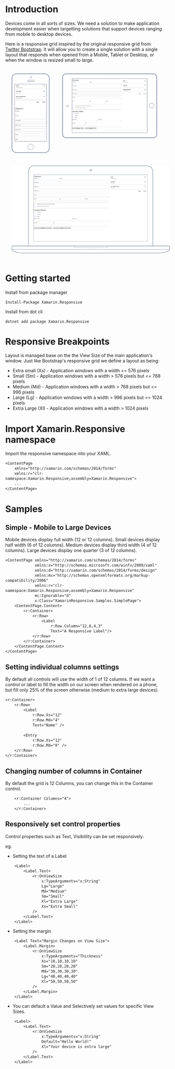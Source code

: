 # Introduction

Devices come in all sorts of sizes. We need a solution to make application development easier when targetting solutions that support devices ranging from mobile to desktop devices.

Here is a responsive grid inspired by the original responsive grid from [Twitter Bootstrap](https://getbootstrap.com/docs/4.0/layout/grid/). It will allow you to create a single solution with a single layout that responds when opened from a Mobile, Tablet or Desktop, or when the window is resized small to large.

<img src="./src/Artwork/Mobile.png"
     width="120px"
     style="float: left; margin: 20px"
     alt="Markdown Monster icon"
      />

<img src="./src/Artwork/Tablet.png"
     width="300px" 
     style="max-width: 100%; float: left;  margin: 20px"
     alt="Markdown Monster icon" />

<img src="./src/Artwork/Laptop.png"
     width="500px" 
     style="max-width: 100%; margin: 20px"
     alt="Markdown Monster icon" />

# Getting started

Install from package manager

```
Install-Package Xamarin.Responsive
```

Install from dot cli

```
dotnet add package Xamarin.Responsive
```

# Responsive Breakpoints

Layout is managed base on the the View Size of the main application's window. Just like Bootstrap's responsive grid we define a layout as being:

-   Extra small (Xs) - Application windows with a width <= 576 pixels
-   Small (Sm) - Application windows with a width > 576 pixels but <= 768 pixels
-   Medium (Md) - Application windows with a width > 768 pixels but <= 996 pixels
-   Large (Lg) - Application windows with a width > 996 pixels but <= 1024 pixels
-   Extra Large (Xl) - Application windows with a width > 1024 pixels

# Import Xamarin.Responsive namespace

Import the responsive namespace into your XAML.

```
<ContentPage
    xmlns="http://xamarin.com/schemas/2014/forms"
    xmlns:r="clr-namespace:Xamarin.Responsive;assembly=Xamarin.Responsive">
    ...
</ContentPage>
```

# Samples

## Simple - Mobile to Large Devices

Mobile devices display full width (12 or 12 columns).
Small devices display half width (6 of 12 columns).
Medium devices display third width (4 of 12 columns).
Large devices display one quarter (3 of 12 columns).

```
<ContentPage xmlns="http://xamarin.com/schemas/2014/forms"
             xmlns:x="http://schemas.microsoft.com/winfx/2009/xaml"
             xmlns:d="http://xamarin.com/schemas/2014/forms/design"
             xmlns:mc="http://schemas.openxmlformats.org/markup-compatibility/2006"
             xmlns:r="clr-namespace:Xamarin.Responsive;assembly=Xamarin.Responsive"
             mc:Ignorable="d"
             x:Class="XamarinResponsive.Samples.SimplePage">
    <ContentPage.Content>
        <r:Container>
            <r:Row>
                <Label
                    r:Row.Column="12,6,4,3"
                    Text="A Responsive Label"/>
            </r:Row>
        </r:Container>
    </ContentPage.Content>
</ContentPage>
```

## Setting individual columns settings

By default all controls will use the width of 1 of 12 columns. If we want a control or label to fill the width on our screen when rendered on a phone, but fill only 25% of the screen otherwise (medium to extra large devices).

```
<r:Container>
    <r:Row>
        <Label
            r:Row.Xs="12"
            r:Row.Md="4"
            Text="Name" />

        <Entry
            r:Row.Xs="12"
            r:Row.Md="8" />
    </r:Row>
</r:Container>
```

## Changing number of columns in Container

By default the grid is 12 Columns, you can change this in the Container control.

```
    <r:Container Columns="4">
        ...
    </r:Container>
```

## Responsively set control properties

Control properties such as Text, Visiblility can be set responsively.

eg.

-   Setting the text of a Label

```
    <Label>
        <Label.Text>
            <r:OnViewSize
                x:TypeArguments="x:String"
                Lg="Large"
                Md="Medium"
                Sm="Small"
                Xl="Extra Large"
                Xs="Extra Small"
            />
        </Label.Text>
    </Label>
```

-   Setting the margin

```
    <Label Text="Margin Changes on View Size">
        <Label.Margin>
            <r:OnViewSize
                x:TypeArguments="Thickness"
                Xs="10,10,10,10"
                Sm="20,20,20,20"
                Md="30,30,30,30"
                Lg="40,40,40,40"
                Xl="50,50,50,50"
            />
        </Label.Margin>
    </Label>
```

-   You can default a Value and Selectively set values for specific View Sizes.

```
    <Label>
        <Label.Text>
            <r:OnViewSize
                x:TypeArguments="x:String"
                Default="Hello World!"
                Xl="Your device is extra large"
            />
        </Label.Text>
    </Label>
```
